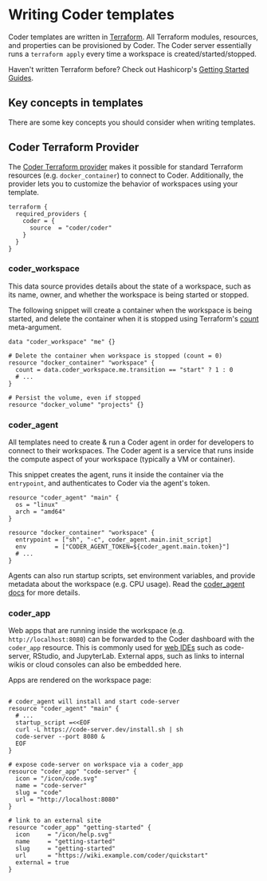 # Writing Coder templates

Coder templates are written in [Terraform](https://terraform.io). All Terraform modules, resources, and properties can be provisioned by Coder. The Coder server essentially runs a `terraform apply` every time a workspace is created/started/stopped.

Haven't written Terraform before? Check out Hashicorp's [Getting Started Guides](https://developer.hashicorp.com/terraform/tutorials).

## Key concepts in templates

There are some key concepts you should consider when writing templates.

## Coder Terraform Provider

The [Coder Terraform provider](https://registry.terraform.io/providers/coder/coder/latest) makes it possible for standard Terraform resources (e.g. `docker_container`) to connect to Coder. Additionally, the provider lets you to customize the behavior of workspaces using your template.

```hcl
terraform {
  required_providers {
    coder = {
      source  = "coder/coder"
    }
  }
}
```

### coder_workspace

This data source provides details about the state of a workspace, such as its name, owner, and whether the workspace is being started or stopped.

The following snippet will create a container when the workspace is being started, and delete the container when it is stopped using Terraform's [count](https://developer.hashicorp.com/terraform/language/meta-arguments/count) meta-argument.

```hcl
data "coder_workspace" "me" {}

# Delete the container when workspace is stopped (count = 0)
resource "docker_container" "workspace" {
  count = data.coder_workspace.me.transition == "start" ? 1 : 0
  # ...
}

# Persist the volume, even if stopped
resource "docker_volume" "projects" {}
```

### coder_agent

All templates need to create & run a Coder agent in order for developers to connect to their workspaces. The Coder agent is a service that runs inside the compute aspect of your workspace (typically a VM or container).

This snippet creates the agent, runs it inside the container via the `entrypoint`, and authenticates to Coder via the agent's token.

```hcl
resource "coder_agent" "main" {
  os = "linux"
  arch = "amd64"
}

resource "docker_container" "workspace" {
  entrypoint = ["sh", "-c", coder_agent.main.init_script]
  env        = ["CODER_AGENT_TOKEN=${coder_agent.main.token}"]
  # ...
}
```

Agents can also run startup scripts, set environment variables, and provide metadata about the workspace (e.g. CPU usage). Read the [coder_agent docs](https://registry.terraform.io/providers/coder/coder/latest/docs/resources/agent#startup_script) for more details.

### coder_app

Web apps that are running inside the workspace (e.g. `http://localhost:8080`) can be forwarded to the Coder dashboard with the `coder_app` resource. This is commonly used for [web IDEs](../ides/web-ides.md) such as code-server, RStudio, and JupyterLab. External apps, such as links to internal wikis or cloud consoles can also be embedded here.

Apps are rendered on the workspace page:

![]()


```hcl
# coder_agent will install and start code-server
resource "coder_agent" "main" {
  # ...
  startup_script =<<EOF
  curl -L https://code-server.dev/install.sh | sh
  code-server --port 8080 &
  EOF
}

# expose code-server on workspace via a coder_app
resource "coder_app" "code-server" {
  icon = "/icon/code.svg"
  name = "code-server"
  slug = "code"
  url = "http://localhost:8080"
}

# link to an external site
resource "coder_app" "getting-started" {
  icon     = "/icon/help.svg"
  name     = "getting-started"
  slug     = "getting-started"
  url      = "https://wiki.example.com/coder/quickstart"
  external = true
}
```
